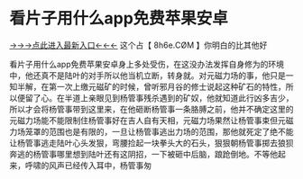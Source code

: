 # 看片子用什么app免费苹果安卓
<a href="https://8h6e.com ">→→→点此进入最新入口←←←</a >
这个占【 8h6e.СØΜ 】你明白的比其他好

看片子用什么app免费苹果安卓身上多处受伤，在这没办法发挥自身修为的环境中，他还真不是陆叶的对手所以他当机立断，转身就。对元磁力场的事，他只是一知半解，在第一次上缴元磁矿的时候，曾听邪月谷的修士说起这种矿石的特性，所以便留了心。在半道上亲眼见到杨管事残杀遇到的矿奴，他就知道此行凶多吉少，所以才会将杨管事带到这里来，在他砸断杨管事一条胳膊之前，他并不确定这里的元磁力场能不能限制住杨管事好在吉人自有天相，元磁力场果然让杨管事束但元磁力场笼罩的范围也是有限的，一旦让杨管事逃出力场的范围，那他就死定了绝不能让杨管事逃走陆叶心头发狠，弯腰捡起一块拳头大的石头，狠狠朝杨管事掷去狼狈奔逃的杨管事哪里想到陆叶还有这阴招，一下被砸中后脑，踉跄倒地。不等他起来，呼啸的风声已经传入耳中，杨管事匆
